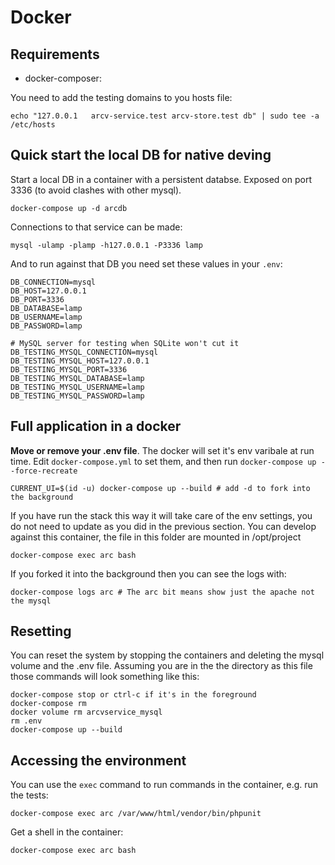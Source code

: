 # Docker

## Requirements

  * docker-composer:

You need to add the testing domains to you hosts file:

    echo "127.0.0.1   arcv-service.test arcv-store.test db" | sudo tee -a /etc/hosts

## Quick start the local DB for native deving

Start a local DB in a container with a persistent databse. Exposed on port 3336 (to avoid clashes with other mysql).

    docker-compose up -d arcdb

Connections to that service can be made:

    mysql -ulamp -plamp -h127.0.0.1 -P3336 lamp

And to run against that DB you need set these values in your `.env`:

    DB_CONNECTION=mysql
    DB_HOST=127.0.0.1
    DB_PORT=3336
    DB_DATABASE=lamp
    DB_USERNAME=lamp
    DB_PASSWORD=lamp

    # MySQL server for testing when SQLite won't cut it
    DB_TESTING_MYSQL_CONNECTION=mysql
    DB_TESTING_MYSQL_HOST=127.0.0.1
    DB_TESTING_MYSQL_PORT=3336
    DB_TESTING_MYSQL_DATABASE=lamp
    DB_TESTING_MYSQL_USERNAME=lamp
    DB_TESTING_MYSQL_PASSWORD=lamp


## Full application in a docker

**Move or remove your .env file**. The docker will set it's env varibale at run time. Edit `docker-compose.yml` to set them, and then run `docker-compose up --force-recreate`

    CURRENT_UI=$(id -u) docker-compose up --build # add -d to fork into the background

If you have run the stack this way it will take care of the env settings, you do not need to update as you did in the previous section. You can develop against this container, the file in this folder are mounted in /opt/project

    docker-compose exec arc bash

If you forked it into the background then you can see the logs with:

    docker-compose logs arc # The arc bit means show just the apache not the mysql

## Resetting

You can reset the system by stopping the containers and deleting the mysql volume and the .env file.  Assuming you are in the the directory as this file those commands will look something like this:

    docker-compose stop or ctrl-c if it's in the foreground
    docker-compose rm
    docker volume rm arcvservice_mysql
    rm .env
    docker-compose up --build

## Accessing the environment

You can use the ```exec``` command to run commands in the container, e.g. run the tests:

    docker-compose exec arc /var/www/html/vendor/bin/phpunit

Get a shell in the container:

    docker-compose exec arc bash


